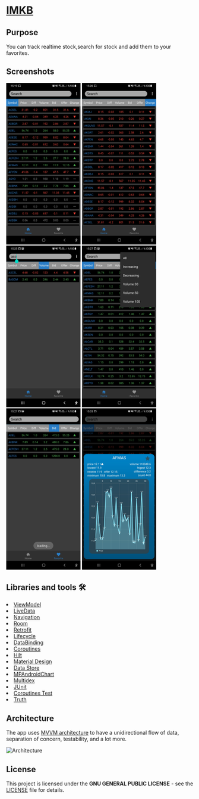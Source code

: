 # [IMKB](https://github.com/0yusufokur0/IMKB/tree/master/app/src/main/java/com/resurrection/imkb)

## Purpose
You can track realtime stock,search for stock and add them to your favorites.

## Screenshots
<p float="left">
  <img src="https://raw.githubusercontent.com/0yusufokur0/IMKB/master/screenshot/Screenshot_20211107-151936_IMKB.jpg" width="200" />
  <img src="https://raw.githubusercontent.com/0yusufokur0/IMKB/master/screenshot/Screenshot_20211107-152616_IMKB.jpg" width="200" />
  <img src="https://raw.githubusercontent.com/0yusufokur0/IMKB/master/screenshot/Screenshot_20211107-152511_IMKB.jpg" width="200" />
  <img src="https://raw.githubusercontent.com/0yusufokur0/IMKB/master/screenshot/Screenshot_20211107-152708_IMKB.jpg" width="200" />
  <img src="https://raw.githubusercontent.com/0yusufokur0/IMKB/master/screenshot/Screenshot_20211107-152737_IMKB.jpg" width="200" />
  <img src="https://raw.githubusercontent.com/0yusufokur0/IMKB/master/screenshot/Screenshot_20211107-153330_IMKB.jpg" width="200" />
</p>

## Libraries and tools 🛠
<li><a href="https://developer.android.com/topic/libraries/architecture/viewmodel">ViewModel</a></li>
<li><a href="https://developer.android.com/topic/libraries/architecture/livedata">LiveData</a></li>
<li><a href="https://developer.android.com/guide/navigation">Navigation</a></li>
<li><a href="https://developer.android.com/training/data-storage/room">Room</a></li>
<li><a href="https://square.github.io/retrofit/">Retrofit</a></li>
<li><a href="https://developer.android.com/topic/libraries/architecture/lifecycle">Lifecycle</a></li>
<li><a href="https://developer.android.com/topic/libraries/data-binding">DataBinding</a></li>
<li><a href="https://developer.android.com/topic/libraries/architecture/coroutines">Coroutines</a></li>
<li><a href="https://developer.android.com/training/dependency-injection/hilt-android">Hilt</a></li>
<li><a href="https://material.io/develop/android">Material Design</a></li>
<li><a href="https://developer.android.com/topic/libraries/architecture/datastore">Data Store</a></li>
<li><a href="https://github.com/PhilJay/MPAndroidChart">MPAndroidChart</a></li>
<li><a href="https://developer.android.com/studio/build/multidex">Multidex</a></li>
<li><a href="https://developer.android.com/training/testing/unit-testing/local-unit-tests">JUnit</a></li>
<li><a href="https://developer.android.com/training/testing/unit-testing/local-unit-tests">Coroutines Test</a></li>
<li><a href="https://truth.dev/">Truth</a></li>



## Architecture
The app uses <a href="https://developer.android.com/jetpack/guide">MVVM architecture</a> to have a unidirectional flow of data, separation of concern, testability, and a lot more.

![Architecture](https://developer.android.com/topic/libraries/architecture/images/final-architecture.png)

License
--------
This project is licensed under the **GNU GENERAL PUBLIC LICENSE** - see the [LICENSE](LICENSE) file for details.
